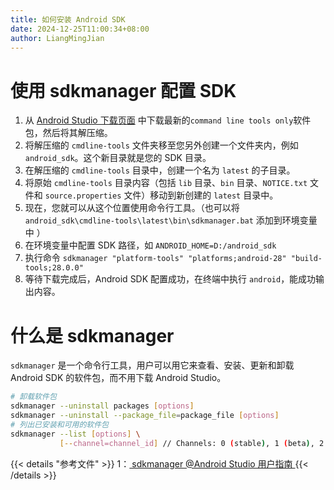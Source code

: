 ```yaml
---
title: 如何安装 Android SDK
date: 2024-12-25T11:00:34+08:00
author: LiangMingJian
---
```


# 使用 sdkmanager  配置 SDK

1. 从 [Android Studio 下载页面](https://developer.android.google.cn/studio?hl=zh-cn) 中下载最新的`command line tools only`软件包，然后将其解压缩。
2. 将解压缩的 `cmdline-tools` 文件夹移至您另外创建一个文件夹内，例如 `android_sdk`。这个新目录就是您的 SDK 目录。
3. 在解压缩的 `cmdline-tools` 目录中，创建一个名为 `latest` 的子目录。
4. 将原始 `cmdline-tools` 目录内容（包括 `lib` 目录、`bin` 目录、`NOTICE.txt` 文件和 `source.properties` 文件）移动到新创建的 `latest` 目录中。
5. 现在，您就可以从这个位置使用命令行工具。（也可以将 `android_sdk\cmdline-tools\latest\bin\sdkmanager.bat` 添加到环境变量中 ）
6. 在环境变量中配置 SDK 路径，如 `ANDROID_HOME=D:/android_sdk`
7. 执行命令 `sdkmanager "platform-tools" "platforms;android-28" "build-tools;28.0.0"`
8. 等待下载完成后，Android SDK 配置成功，在终端中执行 `android`，能成功输出内容。

# 什么是 sdkmanager

`sdkmanager` 是一个命令行工具，用户可以用它来查看、安装、更新和卸载 Android SDK 的软件包，而不用下载 Android Studio。

```bash
# 卸载软件包
sdkmanager --uninstall packages [options]
sdkmanager --uninstall --package_file=package_file [options]
# 列出已安装和可用的软件包
sdkmanager --list [options] \
           [--channel=channel_id] // Channels: 0 (stable), 1 (beta), 2 (dev), or 3 (canary)
```

{{< details "参考文件" >}} 
1：[ sdkmanager @Android Studio 用户指南 ](https://developer.android.google.cn/studio/command-line/sdkmanager?hl=zh-cn)
{{< /details >}}
